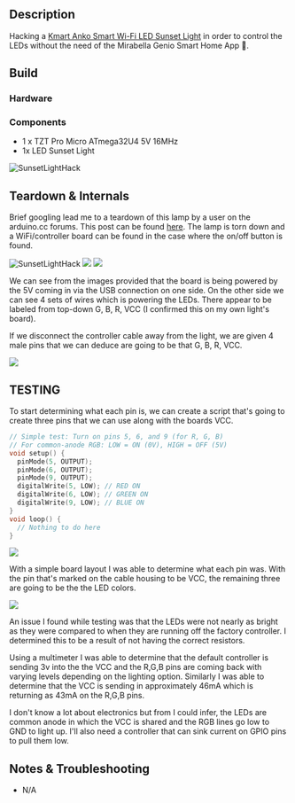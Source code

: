 ## Description
Hacking a [Kmart Anko Smart Wi-Fi LED Sunset Light](https://www.kmart.com.au/product/smart-wi-fi-led-sunset-light-43128976/) in order to control the LEDs without the need of the Mirabella Genio Smart Home App 🤮.

## Build
### Hardware
### Components
- 1 x TZT Pro Micro ATmega32U4 5V 16MHz
-  1x LED Sunset Light

![SunsetLightHack](SunsetLightHack/img/sunsetlight_1.jpg)
## Teardown & Internals
Brief googling lead me to a teardown of this lamp by a user on the arduino.cc forums. This post can be found [here](https://forum.arduino.cc/t/hacking-a-sunset-lamp/1303684/18). The lamp is torn down and a WiFi/controller board can be found in the case where the on/off button is found.

![SunsetLightHack](SunsetLightHack/img/sunsetlight_2.jpg)
![](SunsetLightHack/img/sunsetlight_3.jpg)
![](SunsetLightHack/img/sunsetlight_4.jpg)

We can see from the images provided that the board is being powered by the 5V coming in via the USB connection on one side. On the other side we can see 4 sets of wires which is powering the LEDs. There appear to be labeled from top-down G, B, R, VCC (I confirmed this on my own light's board).

If we disconnect the controller cable away from the light, we are given 4 male pins that we can deduce are going to be that G, B, R, VCC.

![](SunsetLightHack/img/sunsetlight_5.jpg)
## TESTING
To start determining what each pin is, we can create a script that's going to create three pins that we can use along with the boards VCC.
```C++
// Simple test: Turn on pins 5, 6, and 9 (for R, G, B)
// For common-anode RGB: LOW = ON (0V), HIGH = OFF (5V)
void setup() {
  pinMode(5, OUTPUT);
  pinMode(6, OUTPUT);
  pinMode(9, OUTPUT);
  digitalWrite(5, LOW); // RED ON
  digitalWrite(6, LOW); // GREEN ON
  digitalWrite(9, LOW); // BLUE ON
}
void loop() {
  // Nothing to do here
}
```

![](SunsetLightHack/img/sunsetlight_6.jpg)

With a simple board layout I was able to determine what each pin was. With the pin that's marked on the cable housing to be VCC, the remaining three are going to be the the LED colors.

![](SunsetLightHack/img/sunsetlight_7.jpg)

An issue I found while testing was that the LEDs were not nearly as bright as they were compared to when they are running off the factory controller. I determined this to be a result of not having the correct resistors.

Using a multimeter I was able to determine that the default controller is sending 3v into the the VCC and the R,G,B pins are coming back with varying levels depending on the lighting option. Similarly I was able to determine that the VCC is sending in approximately 46mA which is returning as 43mA on the R,G,B pins.

I don't know a lot about electronics but from I could infer, the LEDs are common anode in which the VCC is shared and the RGB lines go low to GND to light up. I'll also need a controller that can sink current on GPIO pins to pull them low.

## Notes & Troubleshooting
- N/A